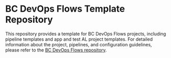 # BC DevOps Flows Template Repository

This repository provides a template for BC DevOps Flows projects, including pipeline templates and app and test AL project templates. For detailed information about the project, pipelines, and configuration guidelines, please refer to the [BC DevOps Flows repository](https://github.com/TKapitan/BCDevOpsFlows).
